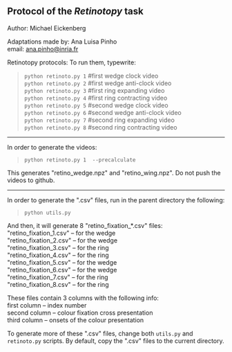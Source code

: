﻿## Protocol of the *Retinotopy* task  

Author: Michael Eickenberg  

Adaptations made by: Ana Luisa Pinho   
email: ana.pinho@inria.fr  

Retinotopy protocols:
To run them, typewrite:
> `python retinoto.py 1` #first wedge clock video  
> `python retinoto.py 2` #first wedge anti-clock video  
> `python retinoto.py 3` #first ring expanding video   
> `python retinoto.py 4` #first ring contracting video   
> `python retinoto.py 5` #second wedge clock video  
> `python retinoto.py 6` #second wedge anti-clock video   
> `python retinoto.py 7` #second ring expanding video  
> `python retinoto.py 8` #second ring contracting video

________________________________________________________________________________________________________
In order to generate the videos:
> `python retinoto.py 1  --precalculate`  

This generates "retino_wedge.npz" and "retino_wing.npz". Do not push the videos to github.

________________________________________________________________________________________________________
In order to generate the ".csv" files, run in the parent directory the following:
> `python utils.py`  

And then, it will generate 8 "retino_fixation_*.csv" files:
"retino_fixation_1.csv" – for the wedge  
"retino_fixation_2.csv" – for the wedge  
"retino_fixation_3.csv" – for the ring  
"retino_fixation_4.csv" – for the ring  
"retino_fixation_5.csv" – for the wedge  
"retino_fixation_6.csv" – for the wedge  
"retino_fixation_7.csv" – for the ring  
"retino_fixation_8.csv" – for the ring

These files contain 3 columns with the following info:  
first column – index number  
second column – colour fixation cross presentation  
third column – onsets of the colour presentation  

To generate more of these ".csv" files, change both `utils.py` and `retinoto.py` scripts. 
By default, copy the ".csv" files to the current directory.

